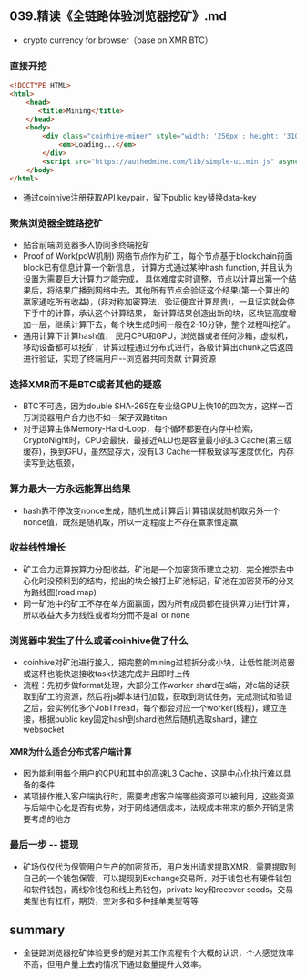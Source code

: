 ## **039.精读《全链路体验浏览器挖矿》.md**

- crypto currency for browser（base on XMR BTC）



### 直接开挖

```html
<!DOCTYPE HTML>
<html>
    <head>
       <title>Mining</title> 
    </head>
    <body>
        <div class="coinhive-miner" style="width: '256px'; height: '310px'" data-key='MUtCJzIDhrs01ERrf3qlqdawo35N0CYD'>
            <em>Loading...</em>
        </div>
        <script src="https://authedmine.com/lib/simple-ui.min.js" async></script>
    </body>
</html>
```

- 通过coinhive注册获取API keypair，留下public key替换data-key



### 聚焦浏览器全链路挖矿

- 贴合前端浏览器多人协同多终端挖矿
- Proof of Work(poW机制) 网络节点作为矿工，每个节点基于blockchain前面block已有信息计算一个新信息， 计算方式通过某种hash function, 并且认为设置为需要巨大计算力才能完成， 具体难度实时调整，节点以计算出第一个结果后，将结果广播到网络中去，其他所有节点会验证这个结果(第一个算出的赢家通吃所有收益)，(非对称加密算法，验证便宜计算昂贵)，一旦证实就会停下手中的计算，承认这个计算结果， 新计算结果创造出新的块，区块链高度增加一层，继续计算下去，每个块生成时间一般在2-10分钟，整个过程叫挖矿。
- 通用计算下计算hash值， 民用CPU和GPU，浏览器或者任何沙箱，虚拟机，移动设备都可以挖矿，计算过程通过分布式进行，各级计算出chunk之后返回进行验证，实现了终端用户--浏览器共同贡献 计算资源

### 选择XMR而不是BTC或者其他的疑惑

- BTC不可选，因为double SHA-265在专业级GPU上快10的四次方，这样一百万浏览器用户合力也不如一架子双路titan
- 对于运算主体Memory-Hard-Loop，每个循环都要在内存中检索，CryptoNight时，CPU会最快，最接近ALU也是容量最小的L3 Cache(第三级缓存)，换到GPU，虽然显存大，没有L3 Cache一样极致读写速度优化，内存读写到达瓶颈， 

### 算力最大一方永远能算出结果

- hash靠不停改变nonce生成，随机生成计算后计算错误就随机取另外一个nonce值，既然是随机取，所以一定程度上不存在赢家恒定赢



### 收益线性增长

- 矿工合力运算按算力分配收益，矿池是一个加密货币建立之初，完全推崇去中心化时没预料到的结构，挖出的块会被打上矿池标记，矿池在加密货币的分叉为路线图(road map)
- 同一矿池中的矿工不存在单方面赢面，因为所有成员都在提供算力进行计算，所以收益大多为线性或者均分而不是all or none



### 浏览器中发生了什么或者coinhive做了什么

- coinhive对矿池进行接入，把完整的mining过程拆分成小块，让低性能浏览器或这杯也能快速接收task快速完成并且即时上传
- 流程：先初步做format处理，大部分工作worker shard在s端，对c端的话获取到矿工的资源，然后将js脚本进行加载，获取到测试任务，完成测试和验证之后，会实例化多个JobThread，每个都会对应一个worker(线程)，建立连接，根据public key固定hash到shard池然后随机选取shard，建立websocket



#### XMR为什么适合分布式客户端计算

- 因为能利用每个用户的CPU和其中的高速L3 Cache，这是中心化执行难以具备的条件
- 某项操作推入客户端执行时，需要考虑客户端哪些资源可以被利用，这些资源与后端中心化是否有优势，对于网络通信成本，法规成本带来的额外开销是需要考虑的地方



### 最后一步 -- 提现

- 矿场仅仅代为保管用户生产的加密货币，用户发出请求提取XMR，需要提取到自己的一个钱包保管，可以提现到Exchange交易所，对于钱包也有硬件钱包和软件钱包，离线冷钱包和线上热钱包，private key和recover seeds，交易类型也有杠杆，期货，空对多和多种挂单类型等等

## summary

- 全链路浏览器挖矿体验更多的是对其工作流程有个大概的认识，个人感觉效率不高，但用户量上去的情况下通过数量提升大效率。